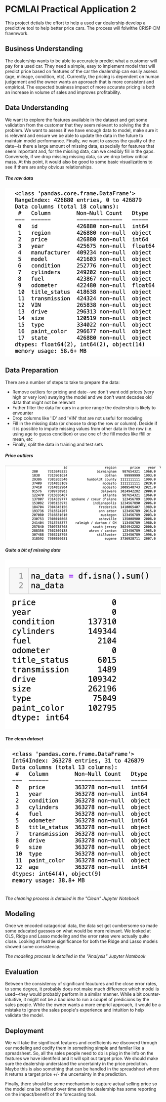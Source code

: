 # PCMLAI Practical Application 2
This project detials the effort to help a used car dealership develop a predictive tool to help better price cars.  The process will folwlthe CRISP-DM fraemwork.

## Business Understanding
The dealership wants to be able to accurately predict what a customer will pay for a used car. They need a simple, easy to implement model that will predict price based on features of the car the dealership can easily assess (age, mileage, condition, etc). Currently, the pricing is dependent on human judgement and the owner wants an aporoach that is more consistent and empirical. The expected business impact of more accurate pricing is both an increase in volume of sales and improves profitability.

## Data Understanding
We want to explore the features available in the dataset and get some validation from the customer that they seem relevant to solving the the problem.
We want to assess if we have enough data to model, make sure it is relevent and ensure we be able to update the data in the future to maintain model performance.
Finally, we want to assess the quality of the date--is there a large amount of missing data, especially for features that seem important and, for the missing data, can we credibly fill in the gaps. Conversely, if we drop missing missing data, so we drop below critical mass.
At this point, it would also be good to some basic visualizations to see if there are anby obvious relationships.

##### The raw data
![Raw data](https://github.com/omarsultan/PracticalApp_2/blob/main/images/raw-data.png)

## Data Preparation
There are a number of steps to take to prepare the data:
- Remove outliers for pricing and date--we don't want odd prices (very high or very low) swaying the model and we don't want decades old data that might not be relevant
- Futher filter the data for cars in a price range the dealership is likely to envounter
- Drop columns like 'ID' and 'VIN' that are not useful for modeling
- Fill in the missing data (or choose to drop the row or column). Decide if it is possible to impute missing values from other data in the row (i.e. using age to guess condition) or use one of the fill modes like ffill or mean, etc
- Finally, split the data in training and test sets

##### Price outliers
![Outlilers](https://github.com/omarsultan/PracticalApp_2/blob/main/images/outliers.png)

##### Quite a bit of missing data
![Missing data](https://github.com/omarsultan/PracticalApp_2/blob/main/images/missing.png)

##### The clean dataset
![Clean data](https://github.com/omarsultan/PracticalApp_2/blob/main/images/clean.png)

*The cleaning process is detailed in the "Clean" Jupyter Notebook*

## Modeling
Once we encoded catagorical data, the data set got cumbersome so made some educated guesses on what would be more relevant. We looked at OLS, Ridge and Lasso modeling and the error rates were actually quite close.  Looking at featrue significance for both the Ridge and Lasso models showed some consistency. 

*The modeling process is detailed in the "Analysis" Jupyter Notebook*

## Evaluation
Between the consistency of significant feautures and the close error rates, to some degree, it probably does not make much difference which model is used--they would probably perform in a similar manner. While a bit counter-intuitive, it might not be a bad idea to run a coupel of predicions by the sales people. While the owner wants a more empricl approach, it would be a mistake to ignore the sales people's experience and intuition to help validate the model.

## Deployment
We will take the significant features and coefficients we discoverd through our modeling and codify them in something simple and familar like a spreadsheet. So, all the sales people need to do is plug in the info on the features we have identifeid and it will spit out target price. We should make sure the dealership understand the uncertainty in the price prediction. Maybe this is also something that can be handled in the spreadsheet where it returns a target price +/- the uncertainty in the prediction.

Finally, there should be some mechanism to capture actual selling price so the model cna be refined over time and the dealership has some reporting on the impact/benefit of the forecasting tool.

